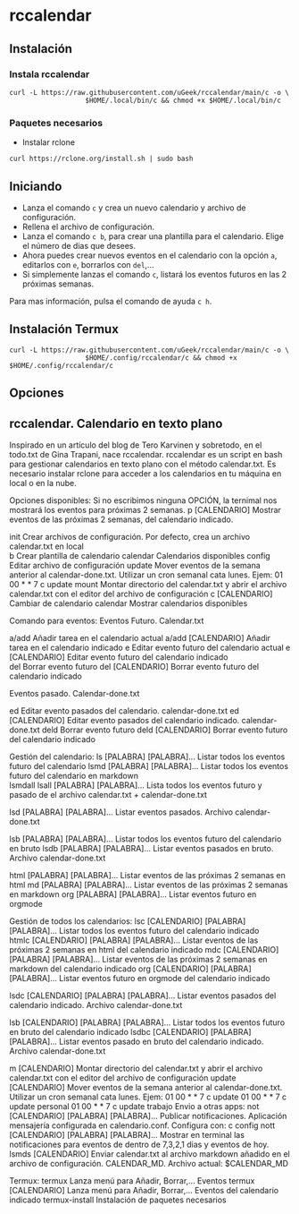 # rccalendar


## Instalación

### Instala rccalendar

```
curl -L https://raw.githubusercontent.com/uGeek/rccalendar/main/c -o \
                   $HOME/.local/bin/c && chmod +x $HOME/.local/bin/c
```

### Paquetes necesarios
- Instalar rclone

```
curl https://rclone.org/install.sh | sudo bash
```

## Iniciando
- Lanza el comando `c` y crea un nuevo calendario y archivo de configuración.
- Rellena el archivo de configuración.
- Lanza el comando `c b`, para crear una plantilla para el calendario. Elige el número de dias que desees.
- Ahora puedes crear nuevos eventos en el calendario con la opción `a`, editarlos con `e`, borrarlos con `del`,... 
- Si simplemente lanzas el comando `c`, listará los eventos futuros en las 2 próximas semanas.

Para mas información, pulsa el comando de ayuda `c h`.

## Instalación Termux

```
curl -L https://raw.githubusercontent.com/uGeek/rccalendar/main/c -o \
                   $HOME/.config/rccalendar/c && chmod +x $HOME/.config/rccalendar/c
```

## Opciones
rccalendar. Calendario en texto plano
--------------------------------------------
Inspirado en un artículo del blog de Tero Karvinen y sobretodo, en el todo.txt de Gina Trapani, nace rccalendar. 
rccalendar es un script en bash para gestionar calendarios en texto plano con el método calendar.txt. 
Es necesario instalar rclone para acceder a los calendarios en tu máquina en local o en la nube.

Opciones disponibles:
  Si no escribimos ninguna OPCIÓN, la ternimal nos mostrará los eventos para próximas 2 semanas.
  p       [CALENDARIO]  Mostrar eventos de las próximas 2 semanas, del calendario indicado.               
  
  init                  Crear archivos de configuración. Por defecto, crea un archivo calendar.txt en local  
  b                     Crear plantilla de calendario
  calendar              Calendarios disponibles
  config                Editar archivo de configuración
  update                Mover eventos de la semana anterior al calendar-done.txt. Utilizar un cron semanal cata lunes. Ejem: 01 00  * * 7 c update
  mount                 Montar directorio del calendar.txt y abrir el archivo calendar.txt con el editor del archivo de configuración
  c       [CALENDARIO]  Cambiar de calendario
  calendar              Mostrar calendarios disponibles

Comando para eventos:
 Eventos Futuro. Calendar.txt

  a/add                Añadir tarea en el calendario actual
  a/add  [CALENDARIO]  Añadir tarea en el calendario indicado
  e                    Editar evento futuro del calendario actual
  e      [CALENDARIO]  Editar evento futuro del calendario indicado                    
  del                  Borrar evento futuro
  del    [CALENDARIO]  Borrar evento futuro del calendario indicado

 Eventos pasado. Calendar-done.txt

  ed                   Editar evento pasados del calendario. calendar-done.txt
  ed     [CALENDARIO]  Editar evento pasados del calendario indicado. calendar-done.txt
  deld                 Borrar evento futuro
  deld   [CALENDARIO]  Borrar evento futuro del calendario indicado

Gestión del calendario:
  ls      [PALABRA] [PALABRA]...  Listar todos los eventos futuro del calendario
  lsmd    [PALABRA] [PALABRA]...  Listar todos los eventos futuro del calendario en markdown  
  lsmdall 
  lsall   [PALABRA] [PALABRA]...  Lista todos los eventos futuro y pasado de el archivo calendar.txt + calendar-done.txt

  lsd     [PALABRA] [PALABRA]...  Listar eventos pasados. Archivo calendar-done.txt 

  lsb     [PALABRA] [PALABRA]...  Listar todos los eventos futuro del calendario en bruto
  lsdb    [PALABRA] [PALABRA]...  Listar eventos pasados en bruto. Archivo calendar-done.txt 


  html    [PALABRA] [PALABRA]...  Listar eventos de las próximas 2 semanas en html
  md      [PALABRA] [PALABRA]...  Listar eventos de las próximas 2 semanas en markdown
  org     [PALABRA] [PALABRA]...  Listar eventos futuro en orgmode     

Gestión de todos los calendarios:
  lsc     [CALENDARIO] [PALABRA] [PALABRA]...  Listar todos los eventos futuro del calendario indicado    
  htmlc   [CALENDARIO] [PALABRA] [PALABRA]...  Listar eventos de las próximas 2 semanas en html del calendario indicado
  mdc     [CALENDARIO] [PALABRA] [PALABRA]...  Listar eventos de las próximas 2 semanas en markdown del calendario indicado
  org     [CALENDARIO] [PALABRA] [PALABRA]...  Listar eventos futuro en orgmode del calendario indicado

  lsdc    [CALENDARIO] [PALABRA] [PALABRA]...  Listar eventos pasados del calendario indicado. Archivo calendar-done.txt 

  lsb     [CALENDARIO] [PALABRA] [PALABRA]...  Listar todos los eventos futuro en bruto del calendario indicado 
  lsdbc   [CALENDARIO] [PALABRA] [PALABRA]...  Listar eventos pasado en bruto del calendario indicado. Archivo calendar-done.txt  

  m       [CALENDARIO]                         Montar directorio del calendar.txt y abrir el archivo calendar.txt con el editor del archivo de configuración
  update  [CALENDARIO]                         Mover eventos de la semana anterior al calendar-done.txt. Utilizar un cron semanal cata lunes. Ejem: 01 00  * * 7 c update
                      01 00  * * 7 c update personal
                      01 00  * * 7 c update trabajo
Envio a otras apps:
  not     [CALENDARIO] [PALABRA] [PALABRA]...  Publicar notificaciones. Aplicación mensajería configurada en calendario.conf. Configura con: c config
  nott    [CALENDARIO] [PALABRA] [PALABRA]...  Mostrar en terminal las notificaciones para eventos de dentro de 7,3,2,1 dias y eventos de hoy.
  lsmds   [CALENDARIO]                         Enviar calendar.txt al archivo markdown añadido en el archivo de configuración. CALENDAR_MD. Archivo actual: $CALENDAR_MD
  
Termux:
  termux                                       Lanza menú para Añadir, Borrar,... Eventos
  termux  [CALENDARIO]                         Lanza menú para Añadir, Borrar,... Eventos del calendario indicado
  termux-install                               Instalación de paquetes necesarios  

